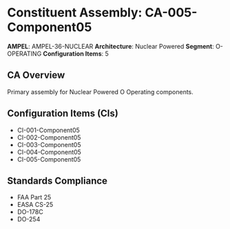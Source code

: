 # Constituent Assembly: CA-005-Component05

**AMPEL**: AMPEL-36-NUCLEAR
**Architecture**: Nuclear Powered
**Segment**: O-OPERATING
**Configuration Items**: 5

## CA Overview
Primary assembly for Nuclear Powered O Operating components.

## Configuration Items (CIs)
- CI-001-Component05
- CI-002-Component05
- CI-003-Component05
- CI-004-Component05
- CI-005-Component05

## Standards Compliance
- FAA Part 25
- EASA CS-25
- DO-178C
- DO-254
